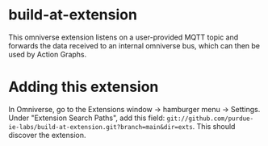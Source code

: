 # build-at-extension

This omniverse extension listens on a user-provided MQTT topic and forwards the data received to an internal omniverse bus, which can then be used by Action Graphs.  

# Adding this extension

In Omniverse, go to the Extensions window -> hamburger menu -> Settings.
Under "Extension Search Paths", add this field: `git://github.com/purdue-ie-labs/build-at-extension.git?branch=main&dir=exts`. This should discover the extension.